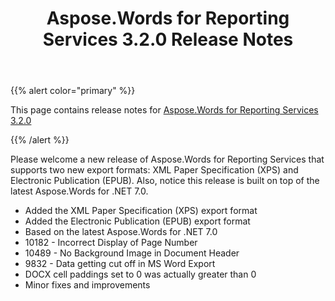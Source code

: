 ﻿---
title: Aspose.Words for Reporting Services 3.2.0 Release Notes
articleTitle: Aspose.Words for Reporting Services 3.2.0 Release Notes
linktitle: Aspose.Words for Reporting Services 3.2.0 Release Notes
description: "Aspose.Words for Reporting Services 3.2.0 Release Notes – learn about the latest updates and fixes."
type: docs
weight: 20
url: /reportingservices/aspose-words-for-reporting-services-3-2-0-release-notes/
---

{{% alert color="primary" %}} 

This page contains release notes for [Aspose.Words for Reporting Services 3.2.0](https://downloads.aspose.com/words/reportingservices/new-releases/aspose.words-for-reporting-services-3.2.0/)

{{% /alert %}} 

Please welcome a new release of Aspose.Words for Reporting Services that supports two new export formats: XML Paper Specification (XPS) and Electronic Publication (EPUB). Also, notice this release is built on top of the latest Aspose.Words for .NET 7.0.

- Added the XML Paper Specification (XPS) export format
- Added the Electronic Publication (EPUB) export format
- Based on the latest Aspose.Words for .NET 7.0
- 10182 - Incorrect Display of Page Number
- 10489 - No Background Image in Document Header 
- 9832 - Data getting cut off in MS Word Export
- DOCX cell paddings set to 0 was actually greater than 0 
- Minor fixes and improvements
